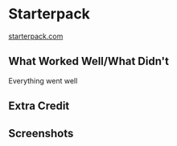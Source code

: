 # Starterpack

[starterpack.com](https://starterpack-yasthemeen.onrender.com/)

## What Worked Well/What Didn't
Everything went well
## Extra Credit

## Screenshots
